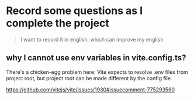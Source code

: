 # Record some questions as I complete the project

> I want to record it in english, which can improve my english

## why I cannot use env variables in vite.config.ts?

There's a chicken-egg problem here: Vite expects to resolve .env files from project root, but project root can be made different by the config file.

https://github.com/vitejs/vite/issues/1930#issuecomment-775293560
